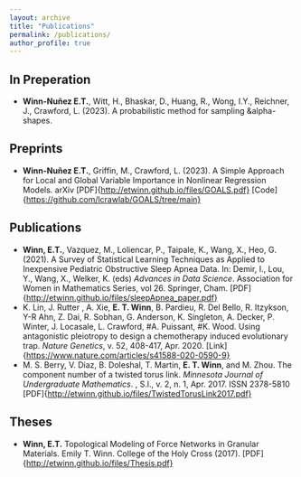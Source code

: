 ```yaml
---
layout: archive
title: "Publications"
permalink: /publications/
author_profile: true
---
```


## In Preperation
* **Winn-Nuñez E.T.**, Witt, H., Bhaskar, D., Huang, R., Wong, I.Y., Reichner, J., Crawford, L. (2023). A probabilistic method for sampling &alpha-shapes.

## Preprints 
* **Winn-Nuñez E.T.**, Griffin, M., Crawford, L. (2023). A Simple Approach for Local and Global Variable Importance in Nonlinear Regression Models. arXiv [PDF]{http://etwinn.github.io/files/GOALS.pdf} [Code]{https://github.com/lcrawlab/GOALS/tree/main}

## Publications
* **Winn, E.T.**, Vazquez, M., Loliencar, P., Taipale, K., Wang, X., Heo, G. (2021). A Survey of Statistical Learning Techniques as Applied to Inexpensive Pediatric Obstructive Sleep Apnea Data. In: Demir, I., Lou, Y., Wang, X., Welker, K. (eds) *Advances in Data Science*. Association for Women in Mathematics Series, vol 26. Springer, Cham. [PDF]{http://etwinn.github.io/files/sleepApnea_paper.pdf}
* K. Lin, J. Rutter , A. Xie, **E. T. Winn**, B. Pardieu, R. Del Bello, R. Itzykson, Y-R Ahn, Z. Dai, R. Sobhan, G. Anderson, K. Singleton, A. Decker, P. Winter, J. Locasale, L. Crawford, #A. Puissant, #K. Wood. Using antagonistic pleiotropy to design a chemotherapy induced evolutionary trap. *Nature Genetics*, v. 52, 408-417, Apr. 2020. [Link]{https://www.nature.com/articles/s41588-020-0590-9}
* M. S. Berry, V. Diaz, B. Doleshal, T. Martin, **E. T. Winn**, and M. Zhou. The component number of a twisted torus link. *Minnesota Journal of Undergraduate Mathematics*. , S.l., v. 2, n. 1, Apr. 2017. ISSN 2378-5810 [PDF]{http://etwinn.github.io/files/TwistedTorusLink2017.pdf}

## Theses
* **Winn, E.T.** Topological Modeling of Force Networks in Granular Materials. Emily T. Winn. College of the Holy Cross (2017). [PDF]{http://etwinn.github.io/files/Thesis.pdf}
